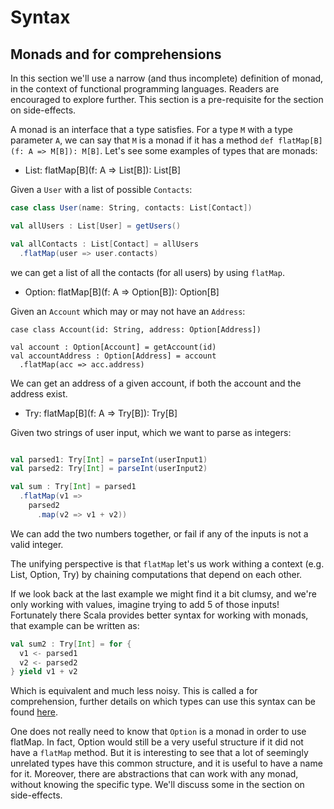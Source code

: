 # Syntax

## Monads and for comprehensions

In this section we'll use a narrow (and thus incomplete) definition of monad, in the context
of functional programming languages. Readers are encouraged to explore further.
This section is a pre-requisite for the section on side-effects.

A monad is an interface that a type satisfies. For a type `M` with a type parameter `A`,
we can say that `M` is a monad if it has a method
`def flatMap[B](f: A => M[B]): M[B]`. Let's see some examples of types that are monads:

- List: flatMap[B](f: A => List[B]): List[B]

Given a `User` with a list of possible `Contacts`:
```scala
case class User(name: String, contacts: List[Contact])

val allUsers : List[User] = getUsers()

val allContacts : List[Contact] = allUsers
  .flatMap(user => user.contacts)
```
we can get a list of all the contacts (for all users) by using `flatMap`.

- Option: flatMap[B](f: A => Option[B]): Option[B]

Given an `Account` which may or may not have an `Address`:
```
case class Account(id: String, address: Option[Address])

val account : Option[Account] = getAccount(id)
val accountAddress : Option[Address] = account
  .flatMap(acc => acc.address)
```

We can get an address of a given account, if both the account and the address
exist.

- Try: flatMap[B](f: A => Try[B]): Try[B]

Given two strings of user input, which we want to parse as integers:
```scala

val parsed1: Try[Int] = parseInt(userInput1)
val parsed2: Try[Int] = parseInt(userInput2)

val sum : Try[Int] = parsed1
  .flatMap(v1 =>
    parsed2
      .map(v2 => v1 + v2))
```
We can add the two numbers together, or fail if any of the inputs
is not a valid integer.

The unifying perspective is that `flatMap` let's us work withing a context (e.g. List, Option, Try)
by chaining computations that depend on each other.

If we look back at the last example we might find it a bit clumsy, and we're only working with values,
imagine trying to add 5 of those inputs! Fortunately there Scala provides better
syntax for working with monads, that example can be written as:

```scala
val sum2 : Try[Int] = for {
  v1 <- parsed1
  v2 <- parsed2
} yield v1 + v2
```
Which is equivalent and much less noisy. This is called a for comprehension,
further details on which types can use this syntax can be found [here](https://docs.scala-lang.org/tour/for-comprehensions.html).

One does not really need to know that `Option` is a monad in order to use flatMap.
In fact, Option would still be a very useful structure if it did not have a `flatMap`
method. But it is interesting to see that a lot of seemingly unrelated types have this
common structure, and it is useful to have a name for it.
Moreover, there are abstractions that can work with any monad, without knowing
the specific type.
We'll discuss some in the section on side-effects.
